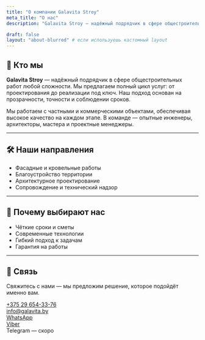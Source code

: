 ```yaml
---
title: "О компании Galavita Stroy"
meta_title: "О нас"
description: "Galavita Stroy — надёжный подрядчик в сфере общестроительных работ. Проектирование, реализация, сопровождение."

draft: false
layout: "about-blurred" # если используешь кастомный layout
---
```


## 💼 Кто мы

**Galavita Stroy** — надёжный подрядчик в сфере общестроительных работ любой сложности. Мы предлагаем полный цикл услуг: от проектирования до реализации под ключ. Наш подход основан на прозрачности, точности и соблюдении сроков.

Мы работаем с частными и коммерческими объектами, обеспечивая высокое качество на каждом этапе. В команде — опытные инженеры, архитекторы, мастера и проектные менеджеры.

---

## 🛠 Наши направления

- Фасадные и кровельные работы  
- Благоустройство территории  
- Архитектурное проектирование  
- Сопровождение и технический надзор  

---

## 🎯 Почему выбирают нас

- Чёткие сроки и сметы  
- Современные технологии  
- Гибкий подход к задачам  
- Гарантия на работы  

---

## 📩 Связь

Свяжитесь с нами — мы предложим решение, которое подойдёт именно вам.

<div class="flex flex-wrap gap-4 mt-6 text-sm text-gray-800 dark:text-gray-200">
  <div class="flex items-center gap-2">
    <i class="fa fa-phone text-primary"></i>
    <a href="tel:+375296543376">+375 29 654-33-76</a>
  </div>
  <div class="flex items-center gap-2">
    <i class="fa fa-envelope text-primary"></i>
    <a href="mailto:info@galavita.by">info@galavita.by</a>
  </div>
  <div class="flex items-center gap-2">
    <i class="fab fa-whatsapp text-green-500"></i>
    <a href="https://wa.me/375296543376" target="_blank">WhatsApp</a>
  </div>
  <div class="flex items-center gap-2">
    <i class="fab fa-viber text-purple-500"></i>
    <a href="viber://chat?number=+375296543376" target="_blank">Viber</a>
  </div>
  <div class="flex items-center gap-2">
    <i class="fab fa-telegram text-sky-500"></i>
    <span class="opacity-50">Telegram — скоро</span>
  </div>
</div>
